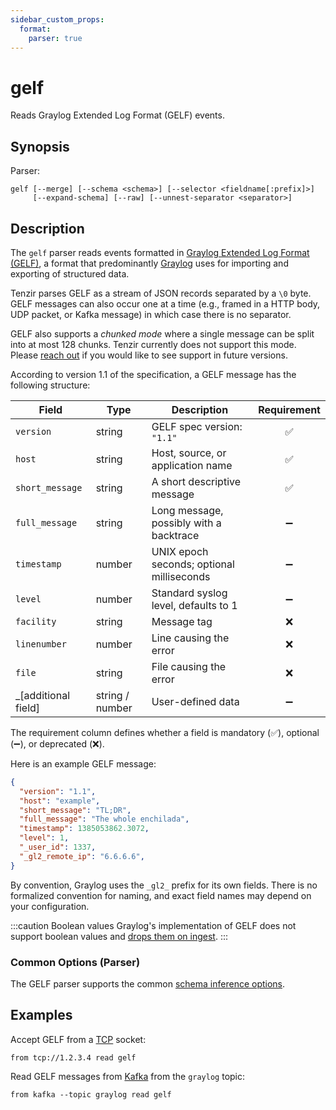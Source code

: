 ```yaml
---
sidebar_custom_props:
  format:
    parser: true
---
```


# gelf

Reads Graylog Extended Log Format (GELF) events.

## Synopsis
Parser:
```
gelf [--merge] [--schema <schema>] [--selector <fieldname[:prefix]>]
     [--expand-schema] [--raw] [--unnest-separator <separator>]
```

## Description

The `gelf` parser reads events formatted in [Graylog Extended Log Format
(GELF)][gelf-spec], a format that predominantly
[Graylog](../integrations/graylog.md) uses for importing and exporting
of structured data.

Tenzir parses GELF as a stream of JSON records separated by a `\0` byte. GELF
messages can also occur one at a time (e.g., framed in a HTTP body, UDP packet,
or Kafka message) in which case there is no separator.

GELF also supports a *chunked mode* where a single message can be split into at
most 128 chunks. Tenzir currently does not support this mode. Please [reach
out](/discord) if you would like to see support in future versions.

[gelf-spec]: https://go2docs.graylog.org/5-0/getting_in_log_data/gelf.html

According to version 1.1 of the specification, a GELF message has the following
structure:

| Field               | Type           | Description                              | Requirement |
|---------------------|----------------|------------------------------------------|:-----------:|
| `version`           | string         | GELF spec version: `"1.1"`               | ✅          |
| `host`              | string         | Host, source, or application name        | ✅          |
| `short_message`     | string         | A short descriptive message              | ✅          |
| `full_message`      | string         | Long message, possibly with a backtrace  | ➖          |
| `timestamp`         | number         | UNIX epoch seconds; optional milliseconds | ➖         |
| `level`             | number         | Standard syslog level, defaults to 1     | ➖          |
| `facility`          | string         | Message tag                              | ❌          |
| `linenumber`        | number         | Line causing the error                   | ❌          |
| `file`              | string         | File causing the error                   | ❌          |
| _[additional field] | string / number | User-defined data                       | ➖          |

The requirement column defines whether a field is mandatory (✅), optional (➖),
or deprecated (❌).

Here is an example GELF message:

```json
{
  "version": "1.1",
  "host": "example",
  "short_message": "TL;DR",
  "full_message": "The whole enchilada",
  "timestamp": 1385053862.3072,
  "level": 1,
  "_user_id": 1337,
  "_gl2_remote_ip": "6.6.6.6",
}
```

By convention, Graylog uses the `_gl2_` prefix for its own fields. There is no
formalized convention for naming, and exact field names may depend on your
configuration.

:::caution Boolean values
Graylog's implementation of GELF does not support boolean values and [drops them
on ingest](https://github.com/Graylog2/graylog2-server/issues/5504).
:::

### Common Options (Parser)

The GELF parser supports the common [schema inference options](formats.md#parser-schema-inference).

## Examples

Accept GELF from a [TCP](../connectors/tcp.md) socket:

```
from tcp://1.2.3.4 read gelf
```

Read GELF messages from [Kafka](../connectors/kafka.md) from the `graylog`
topic:

```
from kafka --topic graylog read gelf
```
